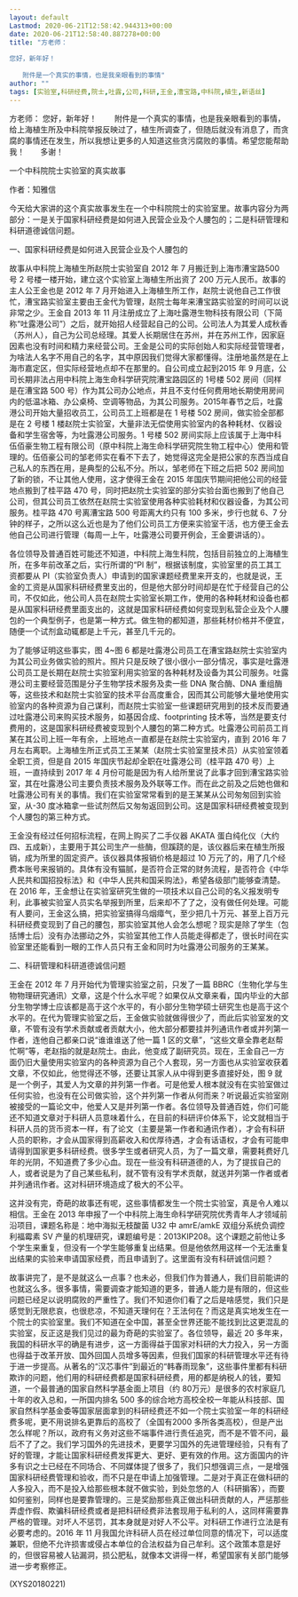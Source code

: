```yaml
---
layout: default
Lastmod: 2020-06-21T12:58:42.944313+00:00
date: 2020-06-21T12:58:40.887278+00:00
title: "方老师：
 
您好，新年好！
 
　　附件是一个真实的事情，也是我亲眼看到的事情"
author: ""
tags: [实验室,科研经费,院士,吐露,公司,科研,王金,漕宝路,中科院,植生,新语丝]
---
```


方老师： 您好，新年好！ 　　附件是一个真实的事情，也是我亲眼看到的事情，给上海植生所及中科院举报反映过了，植生所调查了，但随后就没有消息了，而贪腐的事情还在发生，所以我想让更多的人知道这些贪污腐败的事情。希望您能帮助我！　　多谢！

一个中科院院士实验室的真实故事

作者：知雅信

今天给大家讲的这个真实故事发生在一个中科院院士的实验室里。故事内容分为两部分：一是关于国家科研经费是如何进入民营企业及个人腰包的；二是科研管理和科研道德诚信问题。

一、国家科研经费是如何进入民营企业及个人腰包的

故事从中科院上海植生所赵院士实验室自 2012 年 7 月搬迁到上海市漕宝路500 号 2 号楼一楼开始，建立这个实验室上海植生所出资了 200 万元人民币。故事的主人公王金也是 2012 年 7 月开始进入上海植生所工作，赵院士说他自己工作很忙，漕宝路实验室主要由王金代为管理，赵院士每年来漕宝路实验室的时间可以说非常之少。王金自 2013 年 11 月注册成立了上海吐露港生物科技有限公司（下简称“吐露港公司”）之后，就开始招人经营起自己的公司。公司法人为其爱人成秋香（苏州人），自己为公司总经理。其爱人长期居住在苏州，并在苏州工作，因家庭因素也没有时间和精力来经营公司。王金是公司的实际创始人和实际经营管理者，为啥法人名字不用自己的名字，其中原因我们觉得大家都懂得。注册地虽然是在上海市嘉定区，但实际经营地点却不在那里的。自公司成立起到2015 年 9 月底，公司长期非法占用中科院上海生命科学研究院漕宝路园区的 1号楼 502 房间（同样是在漕宝路 500 号）作为其公司办公地点，并且不支付任何费用地长期使用房间内的低温冰箱、办公桌椅、空调等物品，为其公司服务。2015年春节之后，吐露港公司开始大量招收员工，公司员工上班都是在 1 号楼 502 房间，做实验全部都是在 2 号楼 1 楼赵院士实验室，大量非法无偿使用实验室内的各种耗材、仪器设备和学生宿舍等，为吐露港公司服务。1 号楼 502 房间实际上应该属于上海中科伍佰豪生物工程有限公司（原中科院上海生命科学研究院生物工程中心）使用和管理的。伍佰豪公司的邹老师实在看不下去了，她觉得这完全是把公家的东西当成自己私人的东西在用，是典型的公私不分。所以，邹老师在下班之后把 502 房间加了新的锁，不让其他人使用，这才使得王金在 2015 年国庆节期间把他公司的经营地点搬到了桂平路 470 号，同时把赵院士实验室的部分实验台面也搬到了他自己公司，但其公司员工依然在赵院士实验室使用各种实验耗材和仪器设备，为其公司服务。桂平路 470 号离漕宝路 500 号距离大约只有 100 多米，步行也就 6、7 分钟的样子，之所以这么近也是为了他们公司员工方便来实验室干活，也方便王金去他自己公司进行管理（每周一上午，吐露港公司要开例会，王金要讲话的）。

各位领导及普通百姓可能还不知道，中科院上海生科院，包括目前独立的上海植生所，在多年前改革之后，实行所谓的“PI 制”，根据该制度，实验室里的员工其工资都要从 PI（实验室负责人）申请到的国家课题经费里来开支的，也就是说，王金的工资是从国家科研经费里支出的，但是他大部分时间却是在忙于经营自己的公司，不仅如此，他公司人员在赵院士实验室长期工作，使用的各种耗材和设备也都是从国家科研经费里面支出的，这就是国家科研经费如何变现到私营企业及个人腰包的一个典型例子，也是第一种方式。做生物的都知道，那些耗材价格并不便宜，随便一个试剂盒动辄都是上千元，甚至几千元的。

为了能够证明这些事实，图 4~图 6 都是吐露港公司员工在漕宝路赵院士实验室内为其公司业务做实验的照片。照片只是反映了很小很小一部分情况，事实是吐露港公司员工是长期在赵院士实验室利用实验室的各种耗材及设备为其公司服务。吐露港公司主要经营范围是分子生物学技术服务及卖一些 DNA 聚合酶、DNA 重组酶等，这些技术和赵院士实验室的技术平台高度重合，因而其公司能够大量地使用实验室内的各种资源为自己谋利，而赵院士实验室一些课题研究用到的技术反而要通过吐露港公司来购买技术服务，如基因合成、footprinting 技术等，当然是要支付费用的，这是国家科研经费被变现到个人腰包的第二种方式。吐露港公司前员工肖某在其公司上班一年有余，上班地点一直都是在赵院士实验室内，直到 2016 年 7 月左右离职。上海植生所正式员工王某某（赵院士实验室里技术员）从实验室领着全职工资，但是自 2015 年国庆节起却全职在吐露港公司（桂平路 470 号）上班，一直持续到 2017 年 4 月份可能是因为有人给所里说了此事才回到漕宝路实验室，其在吐露港公司主要负责技术服务及外联等工作。而在此之前及之后她也做和吐露港公司有关的事情。我们在实验室常常看到的是王某某从公司匆匆回到实验室，从-30 度冰箱拿一些试剂然后又匆匆返回到公司。这是国家科研经费被变现到个人腰包的第三种方式。

王金没有经过任何招标流程，在网上购买了二手仪器 AKATA 蛋白纯化仪（大约四、五成新），主要用于其公司生产一些酶，但蹊跷的是，该仪器后来在植生所报销，成为所里的固定资产。该仪器具体报销价格是超过 10 万元了的，用了几个经费本账号来报销的。具体有没有猫腻，是否符合正常的财务流程，是否符合《中华人民共和国招投标法》和《中华人民共和国采购法》，希望各级部门能够查清楚。在 2016 年，王金想让在实验室研究生做的一项技术以自己公司的名义报发明专利，此事被实验室人员实名举报到所里，后来却不了了之，没有做任何处理。可能有人要问，王金这么搞，把实验室搞得乌烟瘴气，至少把几十万元、甚至上百万元科研经费变现到了自己的腰包，那实验室其他人会怎么想呢？现实是除了学生（包括博士后）没有办法挪动之外，实验室其他工作人员能走得都走了，很长时间在实验室里还能看到一眼的工作人员只有王金和同时为吐露港公司服务的王某某。

二、科研管理和科研道德诚信问题

王金在 2012 年 7 月开始代为管理实验室之前，只发了一篇 BBRC（生物化学与生物物理研究通讯）文章，这是个什么水平呢？如果仅从文章来看，国内毕业的大部分生物学博士应该都是高于这个水平的，有小部分生物学硕士研究生也是高于这个水平的。在代为管理实验室之后，王金做实验就做得很少了，而此后实验室发的文章，不管有没有学术贡献或者贡献大小，他大部分都要挂并列通讯作者或并列第一作者，连他自己都亲口说“谁谁谁送了他一篇 1 区的文章”，“这些文章全靠老赵帮忙啊”等，老赵指的就是赵院士。由此，他变成了副研究员。现在，王金自己一方面仍旧大量使用实验室内的各种资源为自己个人套现，另一方面也从实验室收获着文章，不仅如此，他觉得还不够，还要让其家人从中得到更多直接好处，图 9 就是一个例子，其爱人为文章的并列第一作者。可是他爱人根本就没有在实验室做过任何实验，也没有在公司做实验，这个并列第一作者从何而来？听说最近实验室刚被接受的一篇论文中，他爱人又是并列第一作者。各位领导及普通百姓，你们可能还不知道文章对于科研人员意味着什么，在目前的科研评价体系下，论文就相当于科研人员的货币资本一样，有了论文（主要是第一作者和通讯作者），才会有科研人员的职称，才会从国家得到高薪收入和优厚待遇，才会有话语权，才会有可能申请得到国家更多科研经费。很多学生或者研究人员，为了一篇文章，需要耗费好几年的光阴，不知道费了多少心血。现在一些没有科研道德的人，为了提拔自己的人，或者说是为了自己某些私利，就不管有没有学术贡献，就送并列第一作者或者并列通讯作者。这对科研环境造成了极大的不公平。

这并没有完，奇葩的故事还有呢，这些事情都发生一个院士实验室，真是令人难以相信。王金在 2013 年申报了一个中科院上海生命科学研究院优秀青年人才领域前沿项目，课题名称是：地中海拟无枝酸菌 U32 中 amrE/amkE 双组分系统负调控利福霉素 SV 产量的机理研究，课题编号是：2013KIP208。这个课题之前他让多个学生来重复，但没有一个学生能够重复出结果。但是他依然用这样一个无法重复出结果的实验来申请国家经费，而且申请到了。这里面有没有科研诚信问题？

故事讲完了，是不是就这么一点事？也未必，但我们作为普通人，我们目前能讲的也就这么多。很多事情，需要调查才能知道的更多，普通人能力是有限的，但这些问题已经足以说明腐败的严重性了。我们不知道你们看了之后是啥感觉，我们只是感觉到无限悲哀，也很悲凉，不知道天理何在？王法何在？而这是真实地发生在一个院士的实验室里。我们不知道在全中国，甚至全世界还能不能找到比这更混乱的实验室，反正这是我们见过的最为奇葩的实验室了。各位领导，最近 20 多年来，我国的科研水平的确是有进步，这一方面得益于国家对科研的大力投入，另一方面也得益于改革开放、国外回国人员增多等因素，但我们国家的科研管理水平还有待于进一步提高。从著名的“汉芯事件”到最近的“韩春雨现象”，这些事件里都有科研欺诈的问题，他们用的科研经费都是国家科研经费，用的都是纳税人的钱，要知道，一个最普通的国家自然科学基金面上项目（约 80万元）是很多的农村家庭几十年的收入总和，一所国内排名 500 多的综合地方高校全校一年能从科技部、国家自然科学基金委等国家层面拿到的科研经费还不如一个院士实验室一年的科研经费多呢，更不用说排名更靠后的高校了（全国有2000 多所各类高校），但是产出怎么样呢？所以，政府有义务对这些不端事件进行责任追究，而不是不管不问，最后不了了之。我们学习国外的先进技术，更要学习国外的先进管理经验，只有有了好的管理，才能让国家科研经费发挥更大、更好、更有效的作用。这方面国内的许多有识之士已经在不同场合、不同媒体提了很多了，我们只想强调三点，一是增强国家科研经费管理和验收，而不只是在申请上加强管理。二是对于真正在做科研的人多投入，而不是投入给那些根本就不做实验，到处忽悠的人（科研掮客），而要如何鉴别，同样也是要靠管理的。三是奖励那些真正做出科研贡献的人，严惩那些弄虚作假、欺骗科研经费或者是把科研经费非法套现用于私利的人，这同样需要靠严格的管理。对坏人不惩罚，其本身就是对好人不公平。对科研工作进行立法是有必要考虑的。2016 年 11 月我国允许科研人员在经过单位同意的情况下，可以适度兼职，但绝不允许损害或侵占本单位的合法权益为自己牟利。这个政策本意是好的，但很容易被人钻漏洞，损公肥私，就像本文讲得一样，希望国家有关部门能够进一步考察修正。

(XYS20180221)

